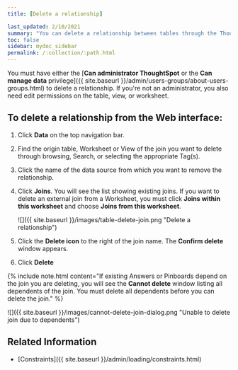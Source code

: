 ```yaml
---
title: [Delete a relationship]

last_updated: 2/10/2021
summary: "You can delete a relationship between tables through the ThoughtSpot application."
toc: false
sidebar: mydoc_sidebar
permalink: /:collection/:path.html
---
```

You must have either the [**Can administrator ThoughtSpot** or the **Can manage data** privilege]({{ site.baseurl }}/admin/users-groups/about-users-groups.html) to delete a relationship. If you're not an administrator, you also need edit permissions on the table, view, or worksheet.

## To delete a relationship from the Web interface:

1. Click **Data** on the top navigation bar.

2. Find the origin table, Worksheet or View of the join you want to delete through browsing, Search, or selecting the appropriate Tag(s).

3. Click the name of the data source from which you want to remove the relationship.

4. Click **Joins**. You will see the list showing existing joins. If you want to delete an external join from a Worksheet, you must click **Joins within this worksheet** and choose **Joins from this worksheet**.

     ![]({{ site.baseurl }}/images/table-delete-join.png "Delete a relationship")

5. Click the **Delete icon** to the right of the join name. The **Confirm delete** window appears.

6. Click **Delete**

{% include note.html content="If existing Answers or Pinboards depend on the join you are deleting, you will see the **Cannot delete** window listing all dependents of the join. You must delete all dependents before you can delete the join." %}

  ![]({{ site.baseurl }}/images/cannot-delete-join-dialog.png "Unable to delete join due to dependents")

## Related Information

-   [Constraints]({{ site.baseurl }}/admin/loading/constraints.html)
